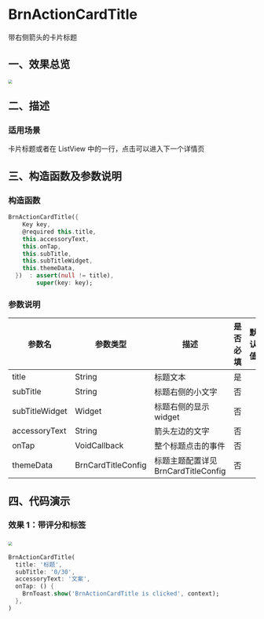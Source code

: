 # BrnActionCardTitle

带右侧箭头的卡片标题

## 一、效果总览

<img src="./img/BrnActionCardTitleDemo.png" style="zoom:50%;" />

## 二、描述

### 适用场景

卡片标题或者在 ListView 中的一行，点击可以进入下一个详情页

## 三、构造函数及参数说明

### 构造函数

```dart
BrnActionCardTitle({
    Key key,
    @required this.title,
    this.accessoryText,
    this.onTap,
    this.subTitle,
    this.subTitleWidget,
    this.themeData,
  })  : assert(null != title),
        super(key: key);
```

### 参数说明

| **参数名**     | **参数类型**       | **描述**                            | **是否必填** | **默认值** |
| -------------- | ------------------ | ----------------------------------- | ------------ | ---------- |
| title          | String             | 标题文本                            | 是           |            |
| subTitle       | String             | 标题右侧的小文字                    | 否           |            |
| subTitleWidget | Widget             | 标题右侧的显示 widget               | 否           |            |
| accessoryText  | String             | 箭头左边的文字                      | 否           |            |
| onTap          | VoidCallback       | 整个标题点击的事件                  | 否           |            |
| themeData      | BrnCardTitleConfig | 标题主题配置详见 BrnCardTitleConfig | 否           |            |

## 四、代码演示

### 效果 1：带评分和标签

<img src="./img/BrnActionCardTitleDemo.png" style="zoom:50%;" />&nbsp;

```dart
BrnActionCardTitle(
  title: '标题',
  subTitle: '0/30',
  accessoryText: '文案',
  onTap: () {
    BrnToast.show('BrnActionCardTitle is clicked', context);
  },
)
```
